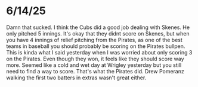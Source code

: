 # 6/14/25

Damn that sucked. I think the Cubs did a good job dealing with Skenes. He only pitched 5 innings. It's okay that they didnt score on Skenes, but when you have 4 innings of relief pitching from the Pirates, as one of the best teams in baseball you should probably be scoring on the Pirates bullpen. This is kinda what I said yesterday when I was worried about only scoring 3 on the Pirates. Even though they won, it feels like they should score way more. Seemed like a cold and wet day at Wrigley yesterday but you still need to find a way to score. That's what the Pirates did. Drew Pomeranz walking the first two batters in extras wasn't great either. 